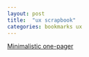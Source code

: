 ```yaml
---
layout: post
title:  "ux scrapbook"
categories: bookmarks ux
---
```


[Minimalistic one-pager](http://indie.vc)
